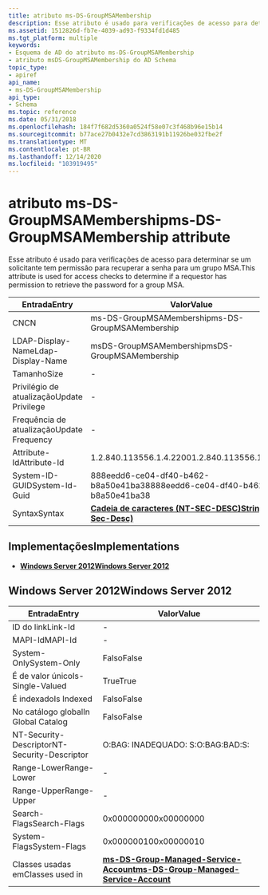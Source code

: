 ```yaml
---
title: atributo ms-DS-GroupMSAMembership
description: Esse atributo é usado para verificações de acesso para determinar se um solicitante tem permissão para recuperar a senha para um grupo MSA.
ms.assetid: 1512826d-fb7e-4039-ad93-f9334fd1d485
ms.tgt_platform: multiple
keywords:
- Esquema de AD do atributo ms-DS-GroupMSAMembership
- atributo msDS-GroupMSAMembership do AD Schema
topic_type:
- apiref
api_name:
- ms-DS-GroupMSAMembership
api_type:
- Schema
ms.topic: reference
ms.date: 05/31/2018
ms.openlocfilehash: 184f7f682d5360a0524f58e07c3f468b96e15b14
ms.sourcegitcommit: b77ace27b0432e7cd3863191b11926be032fbe2f
ms.translationtype: MT
ms.contentlocale: pt-BR
ms.lasthandoff: 12/14/2020
ms.locfileid: "103919495"
---
```

# <a name="ms-ds-groupmsamembership-attribute"></a><span data-ttu-id="7f993-105">atributo ms-DS-GroupMSAMembership</span><span class="sxs-lookup"><span data-stu-id="7f993-105">ms-DS-GroupMSAMembership attribute</span></span>

<span data-ttu-id="7f993-106">Esse atributo é usado para verificações de acesso para determinar se um solicitante tem permissão para recuperar a senha para um grupo MSA.</span><span class="sxs-lookup"><span data-stu-id="7f993-106">This attribute is used for access checks to determine if a requestor has permission to retrieve the password for a group MSA.</span></span>



| <span data-ttu-id="7f993-107">Entrada</span><span class="sxs-lookup"><span data-stu-id="7f993-107">Entry</span></span> | <span data-ttu-id="7f993-108">Valor</span><span class="sxs-lookup"><span data-stu-id="7f993-108">Value</span></span> |
|-------------------|-----------------------------------------------------|
| <span data-ttu-id="7f993-109">CN</span><span class="sxs-lookup"><span data-stu-id="7f993-109">CN</span></span>                | <span data-ttu-id="7f993-110">ms-DS-GroupMSAMembership</span><span class="sxs-lookup"><span data-stu-id="7f993-110">ms-DS-GroupMSAMembership</span></span>                            |
| <span data-ttu-id="7f993-111">LDAP-Display-Name</span><span class="sxs-lookup"><span data-stu-id="7f993-111">Ldap-Display-Name</span></span> | <span data-ttu-id="7f993-112">msDS-GroupMSAMembership</span><span class="sxs-lookup"><span data-stu-id="7f993-112">msDS-GroupMSAMembership</span></span>                             |
| <span data-ttu-id="7f993-113">Tamanho</span><span class="sxs-lookup"><span data-stu-id="7f993-113">Size</span></span>              | \-                                                  |
| <span data-ttu-id="7f993-114">Privilégio de atualização</span><span class="sxs-lookup"><span data-stu-id="7f993-114">Update Privilege</span></span>  | \-                                                  |
| <span data-ttu-id="7f993-115">Frequência de atualização</span><span class="sxs-lookup"><span data-stu-id="7f993-115">Update Frequency</span></span>  | \-                                                  |
| <span data-ttu-id="7f993-116">Attribute-Id</span><span class="sxs-lookup"><span data-stu-id="7f993-116">Attribute-Id</span></span>      | <span data-ttu-id="7f993-117">1.2.840.113556.1.4.2200</span><span class="sxs-lookup"><span data-stu-id="7f993-117">1.2.840.113556.1.4.2200</span></span>                             |
| <span data-ttu-id="7f993-118">System-ID-GUID</span><span class="sxs-lookup"><span data-stu-id="7f993-118">System-Id-Guid</span></span>    | <span data-ttu-id="7f993-119">888eedd6-ce04-df40-b462-b8a50e41ba38</span><span class="sxs-lookup"><span data-stu-id="7f993-119">888eedd6-ce04-df40-b462-b8a50e41ba38</span></span>                |
| <span data-ttu-id="7f993-120">Syntax</span><span class="sxs-lookup"><span data-stu-id="7f993-120">Syntax</span></span>            | [<span data-ttu-id="7f993-121">**Cadeia de caracteres (NT-SEC-DESC)**</span><span class="sxs-lookup"><span data-stu-id="7f993-121">**String(NT-Sec-Desc)**</span></span>](s-string-nt-sec-desc.md) |



## <a name="implementations"></a><span data-ttu-id="7f993-122">Implementações</span><span class="sxs-lookup"><span data-stu-id="7f993-122">Implementations</span></span>

-   [<span data-ttu-id="7f993-123">**Windows Server 2012**</span><span class="sxs-lookup"><span data-stu-id="7f993-123">**Windows Server 2012**</span></span>](#windows-server-2012)

## <a name="windows-server-2012"></a><span data-ttu-id="7f993-124">Windows Server 2012</span><span class="sxs-lookup"><span data-stu-id="7f993-124">Windows Server 2012</span></span>



| <span data-ttu-id="7f993-125">Entrada</span><span class="sxs-lookup"><span data-stu-id="7f993-125">Entry</span></span> | <span data-ttu-id="7f993-126">Valor</span><span class="sxs-lookup"><span data-stu-id="7f993-126">Value</span></span> |
|------------------------|---------------------------------------------------------------------------------------------|
| <span data-ttu-id="7f993-127">ID do link</span><span class="sxs-lookup"><span data-stu-id="7f993-127">Link-Id</span></span>                | \-                                                                                          |
| <span data-ttu-id="7f993-128">MAPI-Id</span><span class="sxs-lookup"><span data-stu-id="7f993-128">MAPI-Id</span></span>                | \-                                                                                          |
| <span data-ttu-id="7f993-129">System-Only</span><span class="sxs-lookup"><span data-stu-id="7f993-129">System-Only</span></span>            | <span data-ttu-id="7f993-130">Falso</span><span class="sxs-lookup"><span data-stu-id="7f993-130">False</span></span>                                                                                       |
| <span data-ttu-id="7f993-131">É de valor único</span><span class="sxs-lookup"><span data-stu-id="7f993-131">Is-Single-Valued</span></span>       | <span data-ttu-id="7f993-132">True</span><span class="sxs-lookup"><span data-stu-id="7f993-132">True</span></span>                                                                                        |
| <span data-ttu-id="7f993-133">É indexado</span><span class="sxs-lookup"><span data-stu-id="7f993-133">Is Indexed</span></span>             | <span data-ttu-id="7f993-134">Falso</span><span class="sxs-lookup"><span data-stu-id="7f993-134">False</span></span>                                                                                       |
| <span data-ttu-id="7f993-135">No catálogo global</span><span class="sxs-lookup"><span data-stu-id="7f993-135">In Global Catalog</span></span>      | <span data-ttu-id="7f993-136">Falso</span><span class="sxs-lookup"><span data-stu-id="7f993-136">False</span></span>                                                                                       |
| <span data-ttu-id="7f993-137">NT-Security-Descriptor</span><span class="sxs-lookup"><span data-stu-id="7f993-137">NT-Security-Descriptor</span></span> | <span data-ttu-id="7f993-138">O:BAG: INADEQUADO: S:</span><span class="sxs-lookup"><span data-stu-id="7f993-138">O:BAG:BAD:S:</span></span>                                                                                |
| <span data-ttu-id="7f993-139">Range-Lower</span><span class="sxs-lookup"><span data-stu-id="7f993-139">Range-Lower</span></span>            | \-                                                                                          |
| <span data-ttu-id="7f993-140">Range-Upper</span><span class="sxs-lookup"><span data-stu-id="7f993-140">Range-Upper</span></span>            | \-                                                                                          |
| <span data-ttu-id="7f993-141">Search-Flags</span><span class="sxs-lookup"><span data-stu-id="7f993-141">Search-Flags</span></span>           | <span data-ttu-id="7f993-142">0x00000000</span><span class="sxs-lookup"><span data-stu-id="7f993-142">0x00000000</span></span>                                                                                  |
| <span data-ttu-id="7f993-143">System-Flags</span><span class="sxs-lookup"><span data-stu-id="7f993-143">System-Flags</span></span>           | <span data-ttu-id="7f993-144">0x00000010</span><span class="sxs-lookup"><span data-stu-id="7f993-144">0x00000010</span></span>                                                                                  |
| <span data-ttu-id="7f993-145">Classes usadas em</span><span class="sxs-lookup"><span data-stu-id="7f993-145">Classes used in</span></span>        | [<span data-ttu-id="7f993-146">**ms-DS-Group-Managed-Service-Account**</span><span class="sxs-lookup"><span data-stu-id="7f993-146">**ms-DS-Group-Managed-Service-Account**</span></span>](c-msds-groupmanagedserviceaccount.md)<br/> |



 

 






